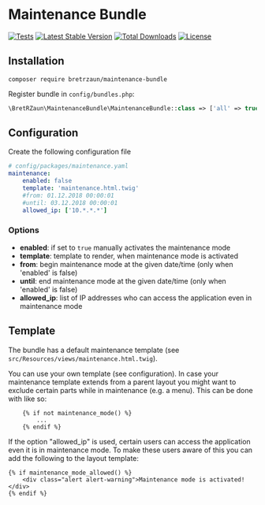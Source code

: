 # Maintenance Bundle

[![Tests](https://github.com/bretrzaun/MaintenanceBundle/actions/workflows/tests.yml/badge.svg)](https://github.com/bretrzaun/MaintenanceBundle/actions/workflows/tests.yml) 
[![Latest Stable Version](https://poser.pugx.org/bretrzaun/maintenance-bundle/v/stable)](https://packagist.org/packages/bretrzaun/maintenance-bundle)
[![Total Downloads](https://poser.pugx.org/bretrzaun/maintenance-bundle/downloads)](https://packagist.org/packages/bretrzaun/maintenance-bundle)
[![License](https://poser.pugx.org/bretrzaun/maintenance-bundle/license)](https://packagist.org/packages/bretrzaun/maintenance-bundle)

## Installation

```
composer require bretrzaun/maintenance-bundle
```

Register bundle in `config/bundles.php`:

```php
\BretRZaun\MaintenanceBundle\MaintenanceBundle::class => ['all' => true]
```

## Configuration

Create the following configuration file

```yaml
# config/packages/maintenance.yaml
maintenance:
    enabled: false
    template: 'maintenance.html.twig'
    #from: 01.12.2018 00:00:01
    #until: 03.12.2018 00:00:01
    allowed_ip: ['10.*.*.*']
```

### Options

- **enabled**: if set to `true` manually activates the maintenance mode
- **template**: template to render, when maintenance mode is activated
- **from**: begin maintenance mode at the given date/time (only when 'enabled' is false)
- **until**: end maintenance mode at the given date/time (only when 'enabled' is false)
- **allowed_ip**: list of IP addresses who can access the application even in maintenance mode

## Template

The bundle has a default maintenance template (see `src/Resources/views/maintenance.html.twig`).

You can use your own template (see configuration). In case your maintenance template extends from a parent layout
you might want to exclude certain parts while in maintenance (e.g. a menu).
This can be done with like so:
```twig
    {% if not maintenance_mode() %}
        ...
    {% endif %}
```

If the option "allowed_ip" is used, certain users can access the application even it is in maintenance mode.
To make these users aware of this you can add the following to the layout template:

```twig
{% if maintenance_mode_allowed() %}
    <div class="alert alert-warning">Maintenance mode is activated!</div>
{% endif %}
```
